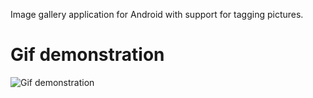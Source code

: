 Image gallery application for Android with support for tagging pictures.


# Gif demonstration
![Gif demonstration](https://github.com/dotlineer/image-gallery-android/blob/master/docs/demo.gif)